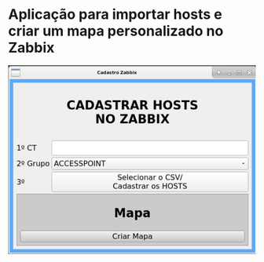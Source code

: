 # Aplicação para importar hosts e criar um mapa personalizado no Zabbix

![](https://github.com/chriscoliveira/API_import_zabbix/blob/master/telacad_zabbix.png?raw=true)
